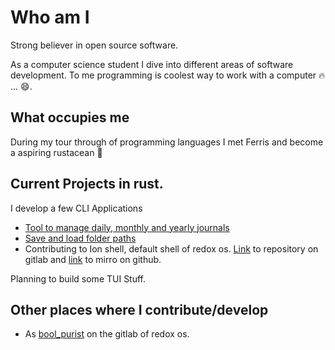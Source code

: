 # Who am I

Strong believer in open source software.

As a computer science student I dive into different areas of software development. To me programming is 
coolest way to work with a computer 🔥 ... 😄. 

## What occupies me

During my tour through of programming languages I met Ferris and become a aspiring rustacean 🦀 

## Current Projects in rust.

I develop a few CLI Applications

- [Tool to manage daily, monthly and yearly journals]
- [Save and load folder paths]
- Contributing to Ion shell, default shell of redox os.
  [Link][Ion shell git lab] to repository on gitlab and [link][Ion shell git hub] to mirro on github.

Planning to build some TUI Stuff. 

## Other places where I contribute/develop

- As [bool_purist][profile on redox os] on the gitlab of redox os. 

[Tool to manage daily, monthly and yearly journals]:https://github.com/BoolPurist/daily_ruster_man
[Save and load folder paths]:https://github.com/BoolPurist/Rust_Fav_Fold
[Ion shell git hub]:https://github.com/redox-os/ion
[Ion shell git lab]:https://gitlab.redox-os.org/redox-os/ion/
[profile on redox os]:https://gitlab.redox-os.org/bool_purist
